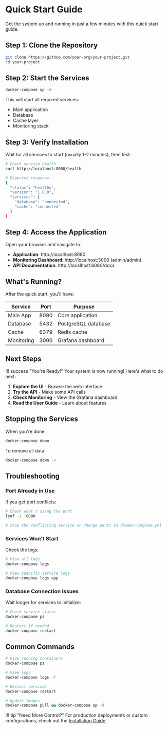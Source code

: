 # Quick Start Guide

Get the system up and running in just a few minutes with this quick start guide.

## Step 1: Clone the Repository

```bash
git clone https://github.com/your-org/your-project.git
cd your-project
```

## Step 2: Start the Services

```bash
docker-compose up -d
```

This will start all required services:
- Main application
- Database
- Cache layer
- Monitoring stack

## Step 3: Verify Installation

Wait for all services to start (usually 1-2 minutes), then test:

```bash
# Check service health
curl http://localhost:8080/health

# Expected response
{
  "status": "healthy",
  "version": "1.0.0",
  "services": {
    "database": "connected",
    "cache": "connected"
  }
}
```

## Step 4: Access the Application

Open your browser and navigate to:

- **Application**: http://localhost:8080
- **Monitoring Dashboard**: http://localhost:3000 (admin/admin)
- **API Documentation**: http://localhost:8080/docs

## What's Running?

After the quick start, you'll have:

| Service | Port | Purpose |
|---------|------|---------|
| Main App | 8080 | Core application |
| Database | 5432 | PostgreSQL database |
| Cache | 6379 | Redis cache |
| Monitoring | 3000 | Grafana dashboard |

## Next Steps

!!! success "You're Ready!"
    Your system is now running! Here's what to do next:

1. **Explore the UI** - Browse the web interface
2. **Try the API** - Make some API calls
3. **Check Monitoring** - View the Grafana dashboard
4. **Read the User Guide** - Learn about features

## Stopping the Services

When you're done:

```bash
docker-compose down
```

To remove all data:

```bash
docker-compose down -v
```

## Troubleshooting

### Port Already in Use

If you get port conflicts:

```bash
# Check what's using the port
lsof -i :8080

# Stop the conflicting service or change ports in docker-compose.yml
```

### Services Won't Start

Check the logs:

```bash
# View all logs
docker-compose logs

# View specific service logs
docker-compose logs app
```

### Database Connection Issues

Wait longer for services to initialize:

```bash
# Check service status
docker-compose ps

# Restart if needed
docker-compose restart
```

## Common Commands

```bash
# View running containers
docker-compose ps

# View logs
docker-compose logs -f

# Restart services
docker-compose restart

# Update images
docker-compose pull && docker-compose up -d
```

!!! tip "Need More Control?"
    For production deployments or custom configurations, check out the [Installation Guide](installation.md).
